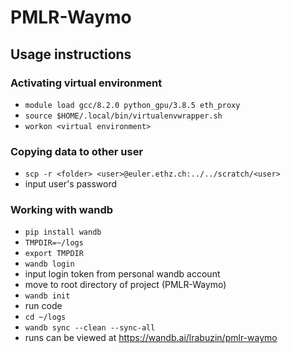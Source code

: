 # PMLR-Waymo

## Usage instructions

### Activating virtual environment

- `module load gcc/8.2.0 python_gpu/3.8.5 eth_proxy`
- `source $HOME/.local/bin/virtualenvwrapper.sh`
- `workon <virtual environment>`

### Copying data to other user

- `scp -r <folder> <user>@euler.ethz.ch:../../scratch/<user>`
- input user's password

### Working with wandb

- `pip install wandb`
- `TMPDIR=~/logs`
- `export TMPDIR`
- `wandb login`
- input login token from personal wandb account
- move to root directory of project (PMLR-Waymo)
- `wandb init`
- run code
- `cd ~/logs`
- `wandb sync --clean --sync-all`
- runs can be viewed at https://wandb.ai/lrabuzin/pmlr-waymo